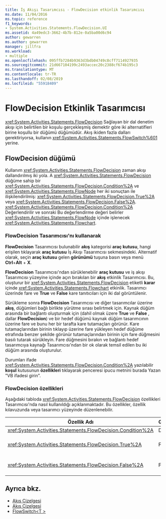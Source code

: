 ```yaml
---
title: İş Akışı Tasarımcısı - FlowDecision etkinlik Tasarımcısı
ms.date: 11/04/2016
ms.topic: reference
f1_keywords:
- System.Activities.Statements.FlowDecision.UI
ms.assetid: 4a49edc3-3662-4b7b-812e-0a5ba00d6c94
author: gewarren
ms.author: gewarren
manager: jillfra
ms.workload:
- multiple
ms.openlocfilehash: 095ffb7284b9363d3bdb04749c8cff7114927935
ms.sourcegitcommit: 21d667104199c2493accec20c2388cf674b195c3
ms.translationtype: MT
ms.contentlocale: tr-TR
ms.lasthandoff: 02/08/2019
ms.locfileid: "55918409"
---
```

# <a name="flowdecision-activity-designer"></a>FlowDecision Etkinlik Tasarımcısı

<xref:System.Activities.Statements.FlowDecision> Sağlayan bir dal denetim akışı için belirtilen bir koşulu gerçekleşmiş demektir göre iki alternatifleri birine koşullu bir düğümü düğümüdür. Akış ikiden fazla dalları gerektiriyorsa, kullanın <xref:System.Activities.Statements.FlowSwitch%601> yerine.

## <a name="the-flowdecision-node"></a>FlowDecision düğümü

Kullanım <xref:System.Activities.Statements.FlowDecision> zaman akışı dallandırılmış iki yola. A <xref:System.Activities.Statements.FlowDecision> düğüme sahip bir <xref:System.Activities.Statements.FlowDecision.Condition%2A> ve <xref:System.Activities.Statements.FlowNode> her iki sonuçtan ile ilişkilendirilmiş: <xref:System.Activities.Statements.FlowDecision.True%2A> veya <xref:System.Activities.Statements.FlowDecision.False%2A>. <xref:System.Activities.Statements.FlowDecision.Condition%2A> Değerlendirilir ve sonraki Bu değerlendirme değeri belirler <xref:System.Activities.Statements.FlowNode> içinde işlenecek <xref:System.Activities.Statements.Flowchart>.

### <a name="using-the-flowdecision-designer"></a>FlowDecision Tasarımcısı'nı kullanarak

**FlowDecision** Tasarımcısı bulunabilir **akış** kategorisi **araç kutusu**, hangi erişilen tıklayarak **araç kutusu** İş Akışı Tasarımcısı sekmesindeki. Alternatif olarak, seçin **araç kutusu** gelen **görünümü** tuşuna basın veya menü **Ctrl**+**Alt** + **X**.

**FlowDecision** Tasarımcısı'ndan sürüklenebilir **araç kutusu** ve iş akışı Tasarımcısı yüzeyine içinde açın bırakılan bir **akış** etkinlik Tasarımcısı. Bu, oluşturur bir <xref:System.Activities.Statements.FlowDecision> etiketli **karar** içinde <xref:System.Activities.Statements.Flowchart> etkinlik. Tasarımcı üzerinde fare ve **True** ve **False** kare tanıtıcıları için iki dal görüntülenir.

Sürükleme sonra **FlowDecision** Tasarımcısı ve diğer tasarımcılar üzerine **akış**, düğümleri bağlı birlikte yürütme sırası belirtmek için. Kaynak düğüm arasında bir bağlantı oluşturmak için (dahil olmak üzere **True** ve **False** , dallar **FlowDecision**) ve bir hedef düğümü kaynak düğüm tasarımcının üzerine fare ve bunu her bir tarafta kare tutamaçları görünür. Kare tutamaçlarından birinin tıklayıp üzerine fare yükleyen hedef düğüme etrafında benzer şekilde görünür tutamaçlarından birinin için fare düğmesini basılı tutarak sürükleyin. Fare düğmesini bırakın ve bağlantı hedef tasarımcıya kaynağı Tasarımcısı'ndan bir ok olarak temsil edilen bu iki düğüm arasında oluşturulur.

Durumları ifade <xref:System.Activities.Statements.FlowDecision.Condition%2A> yazılabilir **koşul** kutusunun **özellikleri** tıklayarak penceresi ipucu metnini burada Yazan "VB ifadesi girin".

### <a name="the-flowdecision-properties"></a>FlowDecision özellikleri

Aşağıdaki tabloda <xref:System.Activities.Statements.FlowDecision> özellikleri Tasarımcısı'nda nasıl kullanıldığı açıklanmaktadır. Bu özellikler, özellik kılavuzunda veya tasarımcı yüzeyinde düzenlenebilir.

|Özellik Adı|Gerekli|Kullanım|
|-|--------------|-|
|<xref:System.Activities.Statements.FlowDecision.Condition%2A>|Doğru|Hangi yolu belirleyen koşul akış denetimi gerçekleştirir.|
|<xref:System.Activities.Statements.FlowDecision.True%2A>|False|Yolun, akış denetimi tarafından gerçekleştirilen <xref:System.Activities.Statements.FlowDecision.Condition%2A> karşılanmadı.|
|<xref:System.Activities.Statements.FlowDecision.False%2A>|False|Yolun, akış denetimi tarafından gerçekleştirilen <xref:System.Activities.Statements.FlowDecision.Condition%2A> karşılanmadı.|

## <a name="see-also"></a>Ayrıca bkz.

- [Akış Çizelgesi](../workflow-designer/flowchart-activity-designers.md)
- [Akış Çizelgesi](../workflow-designer/flowchart-activity-designer.md)
- [FlowSwitch\<T >](../workflow-designer/flowswitch-t-activity-designer.md)
